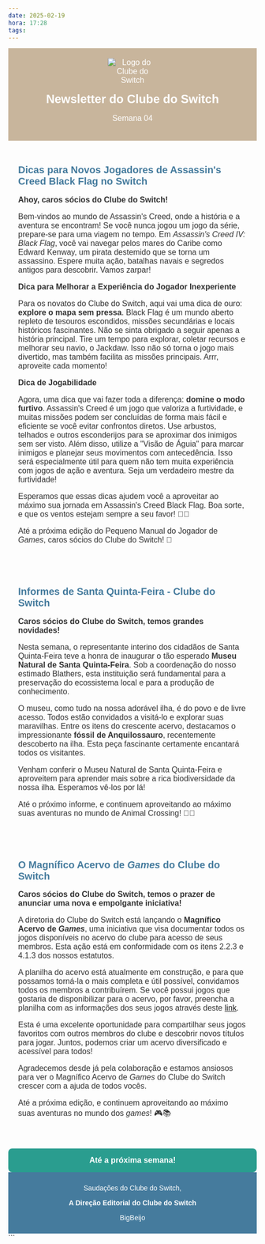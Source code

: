 ```yaml
---
date: 2025-02-19
hora: 17:28
tags:
---
```


<div dir="ltr">

  <div class="gmail-header" style="background-color:rgb(200,181,156);color:rgb(255,255,255);padding:20px;text-align:center;font-family:Helvetica,Arial,sans-serif;font-size:medium;font-style:normal;font-variant-ligatures:normal;font-variant-caps:normal;font-weight:400;letter-spacing:normal;text-indent:0px;text-transform:none;word-spacing:0px;white-space:normal;text-decoration-style:initial;text-decoration-color:initial">
    <img src="https://github.com/gabriel-affonso/Obsidian.Vault.4/blob/master/Coisas/Aleatoriedade/Dep%C3%B3sito%20de%20Aleatoriedades/Imagens/logo.png?raw=true" alt="Logo do Clube do Switch" style="max-width: 100px; margin-bottom: 15px;">
    <h1 style="margin:0px;font-size:24px">Newsletter do Clube do Switch</h1>
    <p>Semana 04</p>
  </div>

  <div class="gmail-section" style="padding:20px;color:rgb(51,51,51);font-family:Helvetica,Arial,sans-serif;font-size:medium;font-style:normal;font-variant-ligatures:normal;font-variant-caps:normal;font-weight:400;letter-spacing:normal;text-align:start;text-indent:0px;text-transform:none;word-spacing:0px;white-space:normal;text-decoration-style:initial;text-decoration-color:initial">
    <h2 style="color:rgb(69,123,157);font-size:20px">Dicas para Novos Jogadores de Assassin's Creed Black Flag no Switch</h2>
    <p><strong>Ahoy, caros sócios do Clube do Switch!</strong></p>
    <p>Bem-vindos ao mundo de Assassin's Creed, onde a história e a aventura se encontram! Se você nunca jogou um jogo da série, prepare-se para uma viagem no tempo. Em <em>Assassin's Creed IV: Black Flag</em>, você vai navegar pelos mares do Caribe como Edward Kenway, um pirata destemido que se torna um assassino. Espere muita ação, batalhas navais e segredos antigos para descobrir. Vamos zarpar!</p>
    <p><strong>Dica para Melhorar a Experiência do Jogador Inexperiente</strong></p>
    <p>Para os novatos do Clube do Switch, aqui vai uma dica de ouro: <strong>explore o mapa sem pressa</strong>. Black Flag é um mundo aberto repleto de tesouros escondidos, missões secundárias e locais históricos fascinantes. Não se sinta obrigado a seguir apenas a história principal. Tire um tempo para explorar, coletar recursos e melhorar seu navio, o Jackdaw. Isso não só torna o jogo mais divertido, mas também facilita as missões principais. Arrr, aproveite cada momento!</p>
    <p><strong>Dica de Jogabilidade</strong></p>
    <p>Agora, uma dica que vai fazer toda a diferença: <strong>domine o modo furtivo</strong>. Assassin's Creed é um jogo que valoriza a furtividade, e muitas missões podem ser concluídas de forma mais fácil e eficiente se você evitar confrontos diretos. Use arbustos, telhados e outros esconderijos para se aproximar dos inimigos sem ser visto. Além disso, utilize a "Visão de Águia" para marcar inimigos e planejar seus movimentos com antecedência. Isso será especialmente útil para quem não tem muita experiência com jogos de ação e aventura. Seja um verdadeiro mestre da furtividade!</p>
    <p>Esperamos que essas dicas ajudem você a aproveitar ao máximo sua jornada em Assassin's Creed Black Flag. Boa sorte, e que os ventos estejam sempre a seu favor! 🏴‍☠️</p>
    <p>Até a próxima edição do Pequeno Manual do Jogador de <em>Games</em>, caros sócios do Clube do Switch! 🚢</p>
  </div>

  <div class="gmail-section" style="padding:20px;color:rgb(51,51,51);font-family:Helvetica,Arial,sans-serif;font-size:medium;font-style:normal;font-variant-ligatures:normal;font-variant-caps:normal;font-weight:400;letter-spacing:normal;text-align:start;text-indent:0px;text-transform:none;word-spacing:0px;white-space:normal;text-decoration-style:initial;text-decoration-color:initial">
    <h2 style="color:rgb(69,123,157);font-size:20px">Informes de Santa Quinta-Feira - Clube do Switch</h2>
    <p><strong>Caros sócios do Clube do Switch, temos grandes novidades!</strong></p>
    <p>Nesta semana, o representante interino dos cidadãos de Santa Quinta-Feira teve a honra de inaugurar o tão esperado <strong>Museu Natural de Santa Quinta-Feira</strong>. Sob a coordenação do nosso estimado Blathers, esta instituição será fundamental para a preservação do ecossistema local e para a produção de conhecimento.</p>
    <p>O museu, como tudo na nossa adorável ilha, é do povo e de livre acesso. Todos estão convidados a visitá-lo e explorar suas maravilhas. Entre os itens do crescente acervo, destacamos o impressionante <strong>fóssil de Anquilossauro</strong>, recentemente descoberto na ilha. Esta peça fascinante certamente encantará todos os visitantes.</p>
    <p>Venham conferir o Museu Natural de Santa Quinta-Feira e aproveitem para aprender mais sobre a rica biodiversidade da nossa ilha. Esperamos vê-los por lá!</p>
    <p>Até o próximo informe, e continuem aproveitando ao máximo suas aventuras no mundo de Animal Crossing! 🌳🦕</p>
  </div>

  <div class="gmail-section" style="padding:20px;color:rgb(51,51,51);font-family:Helvetica,Arial,sans-serif;font-size:medium;font-style:normal;font-variant-ligatures:normal;font-variant-caps:normal;font-weight:400;letter-spacing:normal;text-align:start;text-indent:0px;text-transform:none;word-spacing:0px;white-space:normal;text-decoration-style:initial;text-decoration-color:initial">
    <h2 style="color:rgb(69,123,157);font-size:20px">O Magnífico Acervo de <em>Games</em> do Clube do Switch</h2>
    <p><strong>Caros sócios do Clube do Switch, temos o prazer de anunciar uma nova e empolgante iniciativa!</strong></p>
    <p>A diretoria do Clube do Switch está lançando o <strong>Magnífico Acervo de <em>Games</em></strong>, uma iniciativa que visa documentar todos os jogos disponíveis no acervo do clube para acesso de seus membros. Esta ação está em conformidade com os itens 2.2.3 e 4.1.3 dos nossos estatutos.</p>
    <p>A planilha do acervo está atualmente em construção, e para que possamos torná-la o mais completa e útil possível, convidamos todos os membros a contribuírem. Se você possui jogos que gostaria de disponibilizar para o acervo, por favor, preencha a planilha com as informações dos seus jogos através deste <a href="https://docs.google.com/spreadsheets/d/1aGwMd8zuUKxJX91p6VK0PXfXb-W8C74u_JvBoUUhAy0/edit?gid=0#gid=0"> link</a>.</p>
    <p>Esta é uma excelente oportunidade para compartilhar seus jogos favoritos com outros membros do clube e descobrir novos títulos para jogar. Juntos, podemos criar um acervo diversificado e acessível para todos!</p>
    <p>Agradecemos desde já pela colaboração e estamos ansiosos para ver o Magnífico Acervo de <em>Games</em> do Clube do Switch crescer com a ajuda de todos vocês.</p>
    <p>Até a próxima edição, e continuem aproveitando ao máximo suas aventuras no mundo dos <em>games</em>! 🎮📚</p>
  </div>

  <div class="gmail-cta" style="background-color:rgb(42,157,143);color:rgb(255,255,255);text-align:center;padding:15px;border-radius:8px;font-weight:bold;margin-top:20px;font-family:Helvetica,Arial,sans-serif;font-size:medium;font-style:normal;font-variant-ligatures:normal;font-variant-caps:normal;letter-spacing:normal;text-indent:0px;text-transform:none;word-spacing:0px;white-space:normal;text-decoration-style:initial;text-decoration-color:initial">
    Até a próxima semana!
  </div>

  <div class="gmail-footer" style="background-color:rgb(69,123,157);color:rgb(255,255,255);text-align:center;padding:10px;font-size:14px;font-family:Helvetica,Arial,sans-serif;font-style:normal;font-variant-ligatures:normal;font-variant-caps:normal;font-weight:400;letter-spacing:normal;text-indent:0px;text-transform:none;word-spacing:0px;white-space:normal;text-decoration-style:initial;text-decoration-color:initial">
    <p>Saudações do Clube do Switch,</p>
    <p><strong>A Direção Editorial do Clube do Switch</strong></p>
    <p>BigBeijo</p>
  </div>

</div>
```



